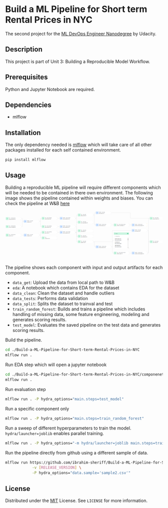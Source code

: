 # Build a ML Pipeline for Short term Rental Prices in NYC


The second project for the [ML DevOps Engineer Nanodegree](https://www.udacity.com/course/machine-learning-dev-ops-engineer-nanodegree--nd0821) by Udacity.

## Description

This project is part of Unit 3: Building a Reproducible Model Workflow. 

## Prerequisites

Python and Jupyter Notebook are required.

## Dependencies
- mlflow


## Installation

The only dependency needed is [mlflow](https://github.com/mlflow/mlflow) which will take care of all other packages installed for each self contained environment. 

```bash
pip install mlflow
```

## Usage

Building a reproducible ML pipeline will require different components which will be needed to be contained in there own environment. The following image shows the pipeline contained within weights and biases. You can check the pipeline at W&B [here](https://wandb.ai/ibrahimsherif/nyc_airbnb/overview?workspace=user-ibrahimsherif)

![Pipeline](/images/pipeline_graph_view.PNG)

The pipeline shows each component with input and output artifacts for each component.
- ```data_get```: Upload the data from local path to W&B
- ```eda```: A notebook which contains EDA for the dataset
- ```data_clean```: Clean the dataset and handle outliers
- ```data_tests```: Performs data validation
- ```data_split```: Splits the dataset to trainval and test
- ```train_random_forest```: Builds and trains a pipeline which includes handling of missing data, some feature engineering, modeling and generates scoring results.
- ```test_model```: Evaluates the saved pipeline on the test data and generates scoring results.

 Build the pipeline.
```bash
cd ./Build-a-ML-Pipeline-for-Short-term-Rental-Prices-in-NYC
mlflow run . 
``` 

Run EDA step which will open a jupyter notebook
```bash
cd ./Build-a-ML-Pipeline-for-Short-term-Rental-Prices-in-NYC/componenets/EDA
mlflow run . 
```

Run evaluation step
```bash
mlflow run . -P hydra_options="main.steps=test_model"
```

Run a specific component only
```bash
mlflow run . -P hydra_options="main.steps=train_random_forest"
```

Run a sweep of different hyperparameters to train the model. ```hydra/launcher=joblib``` enables parallel training.
```bash
mlflow run . -P hydra_options="-m hydra/launcher=joblib main.steps=train_random_forest modeling.random_forest.max_features=0.1,0.33,0.5,0.75,1 pipeline.tfidf.max_features=10,15,30"
```

Run the pipeline directly from github using a different sample of data.
```bash
mlflow run https://github.com/ibrahim-sheriff/Build-a-ML-Pipeline-for-Short-term-Rental-Prices-in-NYC \
            -v [RELEASE_VERSION] \
            -P hydra_options="data.sample='sample2.csv'"
```

## License
Distributed under the [MIT](https://choosealicense.com/licenses/mit/) License. See ```LICENSE``` for more information.
